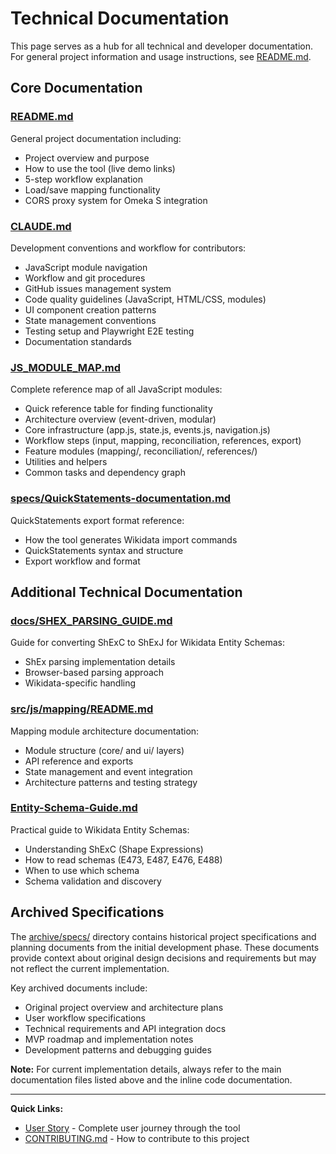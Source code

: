 # Technical Documentation

This page serves as a hub for all technical and developer documentation. For general project information and usage instructions, see [README.md](README.md).

## Core Documentation

### [README.md](README.md)
General project documentation including:
- Project overview and purpose
- How to use the tool (live demo links)
- 5-step workflow explanation
- Load/save mapping functionality
- CORS proxy system for Omeka S integration

### [CLAUDE.md](CLAUDE.md)
Development conventions and workflow for contributors:
- JavaScript module navigation
- Workflow and git procedures
- GitHub issues management system
- Code quality guidelines (JavaScript, HTML/CSS, modules)
- UI component creation patterns
- State management conventions
- Testing setup and Playwright E2E testing
- Documentation standards

### [JS_MODULE_MAP.md](JS_MODULE_MAP.md)
Complete reference map of all JavaScript modules:
- Quick reference table for finding functionality
- Architecture overview (event-driven, modular)
- Core infrastructure (app.js, state.js, events.js, navigation.js)
- Workflow steps (input, mapping, reconciliation, references, export)
- Feature modules (mapping/, reconciliation/, references/)
- Utilities and helpers
- Common tasks and dependency graph

### [specs/QuickStatements-documentation.md](specs/QuickStatements-documentation.md)
QuickStatements export format reference:
- How the tool generates Wikidata import commands
- QuickStatements syntax and structure
- Export workflow and format

## Additional Technical Documentation

### [docs/SHEX_PARSING_GUIDE.md](docs/SHEX_PARSING_GUIDE.md)
Guide for converting ShExC to ShExJ for Wikidata Entity Schemas:
- ShEx parsing implementation details
- Browser-based parsing approach
- Wikidata-specific handling

### [src/js/mapping/README.md](src/js/mapping/README.md)
Mapping module architecture documentation:
- Module structure (core/ and ui/ layers)
- API reference and exports
- State management and event integration
- Architecture patterns and testing strategy

### [Entity-Schema-Guide.md](Entity-Schema-Guide.md)
Practical guide to Wikidata Entity Schemas:
- Understanding ShExC (Shape Expressions)
- How to read schemas (E473, E487, E476, E488)
- When to use which schema
- Schema validation and discovery

## Archived Specifications

The [archive/specs/](archive/specs/) directory contains historical project specifications and planning documents from the initial development phase. These documents provide context about original design decisions and requirements but may not reflect the current implementation.

Key archived documents include:
- Original project overview and architecture plans
- User workflow specifications
- Technical requirements and API integration docs
- MVP roadmap and implementation notes
- Development patterns and debugging guides

**Note:** For current implementation details, always refer to the main documentation files listed above and the inline code documentation.

---

**Quick Links:**
- [User Story](USER_STORY.md) - Complete user journey through the tool
- [CONTRIBUTING.md](CONTRIBUTING.md) - How to contribute to this project
